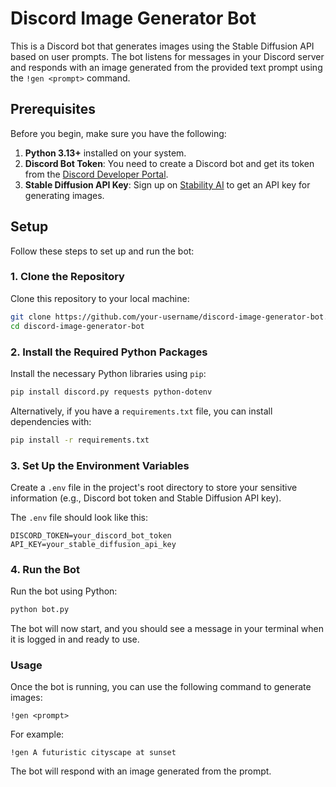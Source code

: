 # Discord Image Generator Bot

This is a Discord bot that generates images using the Stable Diffusion API based on user prompts. The bot listens for messages in your Discord server and responds with an image generated from the provided text prompt using the `!gen <prompt>` command.

## Prerequisites

Before you begin, make sure you have the following:

1. **Python 3.13+** installed on your system. 
2. **Discord Bot Token**: You need to create a Discord bot and get its token from the [Discord Developer Portal](https://discord.com/developers/applications).
3. **Stable Diffusion API Key**: Sign up on [Stability AI](https://platform.stability.ai/) to get an API key for generating images.

## Setup

Follow these steps to set up and run the bot:

### 1. Clone the Repository

Clone this repository to your local machine:

```bash
git clone https://github.com/your-username/discord-image-generator-bot.git
cd discord-image-generator-bot
```

### 2. Install the Required Python Packages

Install the necessary Python libraries using `pip`:

```bash
pip install discord.py requests python-dotenv
```

Alternatively, if you have a `requirements.txt` file, you can install dependencies with:

```bash
pip install -r requirements.txt
```

### 3. Set Up the Environment Variables

Create a `.env` file in the project's root directory to store your sensitive information (e.g., Discord bot token and Stable Diffusion API key).

The `.env` file should look like this:

```env
DISCORD_TOKEN=your_discord_bot_token
API_KEY=your_stable_diffusion_api_key
```

### 4. Run the Bot

Run the bot using Python:

```bash
python bot.py
```

The bot will now start, and you should see a message in your terminal when it is logged in and ready to use.

### Usage

Once the bot is running, you can use the following command to generate images:

`!gen <prompt>`


For example:

`!gen A futuristic cityscape at sunset`


The bot will respond with an image generated from the prompt.


